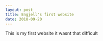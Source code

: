 ```yaml
---
layout: post
title: Engjell's first website
date: 2018-09-20
---
```

 This is my first website it wasnt that difficult
